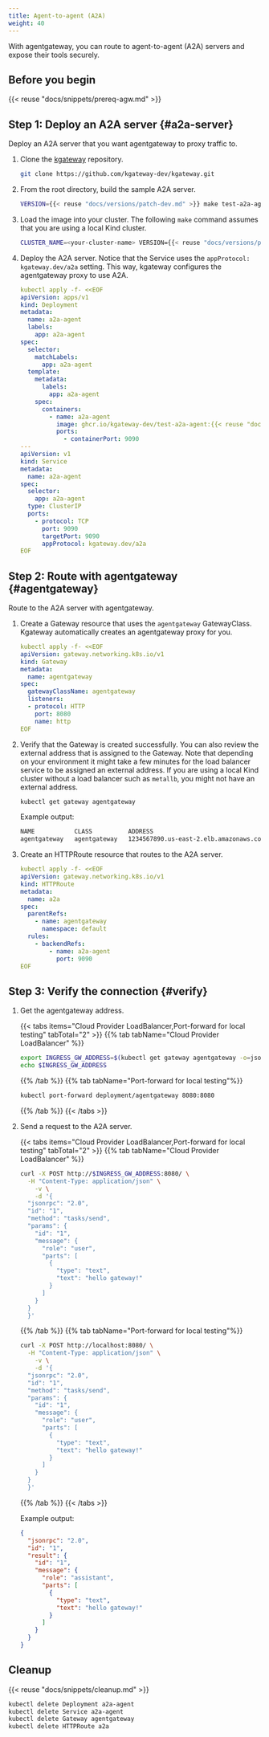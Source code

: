 ```yaml
---
title: Agent-to-agent (A2A)
weight: 40
---
```


With agentgateway, you can route to agent-to-agent (A2A) servers and expose their tools securely.

## Before you begin

{{< reuse "docs/snippets/prereq-agw.md" >}}

## Step 1: Deploy an A2A server {#a2a-server}

Deploy an A2A server that you want agentgateway to proxy traffic to.

1. Clone the [kgateway](https://github.com/kgateway-dev/kgateway) repository.

   ```sh
   git clone https://github.com/kgateway-dev/kgateway.git
   ```

2. From the root directory, build the sample A2A server.

   ```sh
   VERSION={{< reuse "docs/versions/patch-dev.md" >}} make test-a2a-agent-docker
   ```

3. Load the image into your cluster. The following `make` command assumes that you are using a local Kind cluster.

   ```sh
   CLUSTER_NAME=<your-cluster-name> VERSION={{< reuse "docs/versions/patch-dev.md" >}} make kind-load-test-a2a-agent
   ```

4. Deploy the A2A server. Notice that the Service uses the `appProtocol: kgateway.dev/a2a` setting. This way, kgateway configures the agentgateway proxy to use A2A.

   ```yaml
   kubectl apply -f- <<EOF
   apiVersion: apps/v1
   kind: Deployment
   metadata:
     name: a2a-agent
     labels:
       app: a2a-agent
   spec:
     selector:
       matchLabels:
         app: a2a-agent
     template:
       metadata:
         labels:
           app: a2a-agent
       spec:
         containers:
           - name: a2a-agent
             image: ghcr.io/kgateway-dev/test-a2a-agent:{{< reuse "docs/versions/patch-dev.md" >}}
             ports:
               - containerPort: 9090
   ---
   apiVersion: v1
   kind: Service
   metadata:
     name: a2a-agent
   spec:
     selector:
       app: a2a-agent
     type: ClusterIP
     ports:
       - protocol: TCP
         port: 9090
         targetPort: 9090
         appProtocol: kgateway.dev/a2a
   EOF
   ```

## Step 2: Route with agentgateway {#agentgateway}

Route to the A2A server with agentgateway.

1. Create a Gateway resource that uses the `agentgateway` GatewayClass. Kgateway automatically creates an agentgateway proxy for you.

   ```yaml
   kubectl apply -f- <<EOF
   apiVersion: gateway.networking.k8s.io/v1
   kind: Gateway
   metadata:
     name: agentgateway
   spec:
     gatewayClassName: agentgateway
     listeners:
     - protocol: HTTP
       port: 8080
       name: http
   EOF
   ```

2. Verify that the Gateway is created successfully. You can also review the external address that is assigned to the Gateway. Note that depending on your environment it might take a few minutes for the load balancer service to be assigned an external address. If you are using a local Kind cluster without a load balancer such as `metallb`, you might not have an external address.

   ```sh
   kubectl get gateway agentgateway
   ```

   Example output: 
   
   ```txt
   NAME           CLASS          ADDRESS                                  PROGRAMMED   AGE
   agentgateway   agentgateway   1234567890.us-east-2.elb.amazonaws.com   True         93s
   ```

3. Create an HTTPRoute resource that routes to the A2A server.

   ```yaml
   kubectl apply -f- <<EOF
   apiVersion: gateway.networking.k8s.io/v1
   kind: HTTPRoute
   metadata:
     name: a2a
   spec:
     parentRefs:
       - name: agentgateway
         namespace: default
     rules:
       - backendRefs:
           - name: a2a-agent
             port: 9090
   EOF
   ```

## Step 3: Verify the connection {#verify}

1. Get the agentgateway address.
   
   {{< tabs items="Cloud Provider LoadBalancer,Port-forward for local testing" tabTotal="2" >}}
   {{% tab tabName="Cloud Provider LoadBalancer" %}}
   ```sh
   export INGRESS_GW_ADDRESS=$(kubectl get gateway agentgateway -o=jsonpath="{.status.addresses[0].value}")
   echo $INGRESS_GW_ADDRESS
   ```
   {{% /tab %}}
   {{% tab tabName="Port-forward for local testing"%}}
   ```sh
   kubectl port-forward deployment/agentgateway 8080:8080
   ```
   {{% /tab %}}
   {{< /tabs >}}

2. Send a request to the A2A server.

   {{< tabs items="Cloud Provider LoadBalancer,Port-forward for local testing" tabTotal="2" >}}
   {{% tab tabName="Cloud Provider LoadBalancer" %}}
   ```sh
   curl -X POST http://$INGRESS_GW_ADDRESS:8080/ \
     -H "Content-Type: application/json" \
       -v \
       -d '{
     "jsonrpc": "2.0",
     "id": "1",
     "method": "tasks/send",
     "params": {
       "id": "1",
       "message": {
         "role": "user",
         "parts": [
           {
             "type": "text",
             "text": "hello gateway!"
           }
         ]
       }
     }
     }'
   ```
   {{% /tab %}}
   {{% tab tabName="Port-forward for local testing"%}}
   ```sh
   curl -X POST http://localhost:8080/ \
     -H "Content-Type: application/json" \
       -v \
       -d '{
     "jsonrpc": "2.0",
     "id": "1",
     "method": "tasks/send",
     "params": {
       "id": "1",
       "message": {
         "role": "user",
         "parts": [
           {
             "type": "text",
             "text": "hello gateway!"
           }
         ]
       }
     }
     }'
   ```
   {{% /tab %}}
   {{< /tabs >}}

   Example output:

   ```json
   {
     "jsonrpc": "2.0",
     "id": "1",
     "result": {
       "id": "1",
       "message": {
         "role": "assistant",
         "parts": [
           {
             "type": "text",
             "text": "hello gateway!"
           }
         ]
       }
     }
   }
   ```

## Cleanup

{{< reuse "docs/snippets/cleanup.md" >}}

```sh
kubectl delete Deployment a2a-agent
kubectl delete Service a2a-agent
kubectl delete Gateway agentgateway
kubectl delete HTTPRoute a2a
```